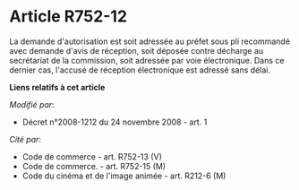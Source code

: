 # Article R752-12

La demande d'autorisation est soit adressée au préfet sous pli recommandé avec demande d'avis de réception, soit déposée
contre décharge au secrétariat de la commission, soit adressée par voie électronique. Dans ce dernier cas, l'accusé de
réception électronique est adressé sans délai.

**Liens relatifs à cet article**

_Modifié par_:

  - Décret n°2008-1212 du 24 novembre 2008 - art. 1

_Cité par_:

  - Code de commerce - art. R752-13 (V)
  - Code de commerce. - art. R752-15 (M)
  - Code du cinéma et de l'image animée - art. R212-6 (M)
